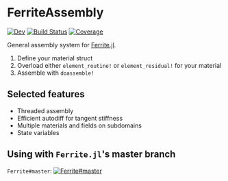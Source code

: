 # FerriteAssembly

[![Dev](https://img.shields.io/badge/docs-dev-blue.svg)](https://KnutAM.github.io/FerriteAssembly.jl/dev)
[![Build Status](https://github.com/KnutAM/FerriteAssembly.jl/actions/workflows/CI.yml/badge.svg?branch=main)](https://github.com/KnutAM/FerriteAssembly.jl/actions/workflows/CI.yml?query=branch%3Amain)
[![Coverage](https://codecov.io/gh/KnutAM/FerriteAssembly.jl/branch/main/graph/badge.svg)](https://codecov.io/gh/KnutAM/FerriteAssembly.jl)

General assembly system for [Ferrite.jl](https://github.com/Ferrite-FEM/Ferrite.jl/).
1. Define your material struct
2. Overload either `element_routine!` or `element_residual!` for your material
3. Assemble with `doassemble!`

## Selected features
* Threaded assembly
* Efficient autodiff for tangent stiffness
* Multiple materials and fields on subdomains
* State variables

## Using with `Ferrite.jl`'s master branch
`Ferrite#master`: [![Ferrite#master](https://github.com/KnutAM/FerriteAssembly.jl/actions/workflows/FerriteMasterCI.yml/badge.svg?branch=main)](https://github.com/KnutAM/FerriteAssembly.jl/actions/workflows/FerriteMasterCI.yml?query=branch%3Amain)
